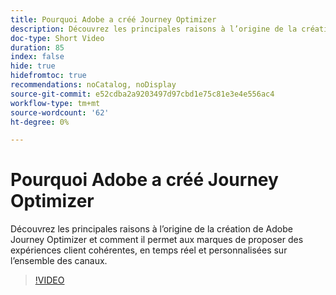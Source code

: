 ```yaml
---
title: Pourquoi Adobe a créé Journey Optimizer
description: Découvrez les principales raisons à l’origine de la création de Adobe Journey Optimizer et comment il permet aux marques de proposer des expériences client cohérentes, en temps réel et personnalisées sur l’ensemble des canaux.
doc-type: Short Video
duration: 85
index: false
hide: true
hidefromtoc: true
recommendations: noCatalog, noDisplay
source-git-commit: e52cdba2a9203497d97cbd1e75c81e3e4e556ac4
workflow-type: tm+mt
source-wordcount: '62'
ht-degree: 0%

---
```



# Pourquoi Adobe a créé Journey Optimizer

Découvrez les principales raisons à l’origine de la création de Adobe Journey Optimizer et comment il permet aux marques de proposer des expériences client cohérentes, en temps réel et personnalisées sur l’ensemble des canaux.

<!-- 62_S520_3442520_84_why-adobe-built-journey-optimizer -->
>[!VIDEO](https://video.tv.adobe.com/v/3458179/?learn=on&enablevpops=true)
